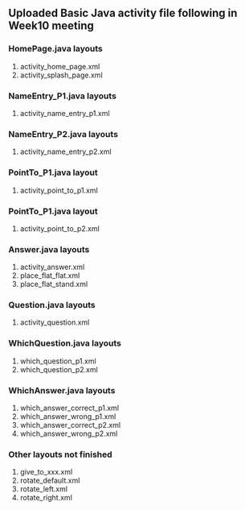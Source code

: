 ## Uploaded Basic Java activity file following in Week10 meeting 

### HomePage.java layouts
1. activity_home_page.xml
2. activity_splash_page.xml

### NameEntry_P1.java layouts
1. activity_name_entry_p1.xml

### NameEntry_P2.java layouts
1. activity_name_entry_p2.xml

### PointTo_P1.java layout
1. activity_point_to_p1.xml

### PointTo_P1.java layout
1. activity_point_to_p2.xml

### Answer.java layouts
1. activity_answer.xml
2. place_flat_flat.xml
3. place_flat_stand.xml

### Question.java layouts
1. activity_question.xml

### WhichQuestion.java layouts
1. which_question_p1.xml
2. which_question_p2.xml

### WhichAnswer.java layouts
1. which_answer_correct_p1.xml
2. which_answer_wrong_p1.xml
3. which_answer_correct_p2.xml
4. which_answer_wrong_p2.xml

### Other layouts not finished
1. give_to_xxx.xml
2. rotate_default.xml
3. rotate_left.xml
4. rotate_right.xml
